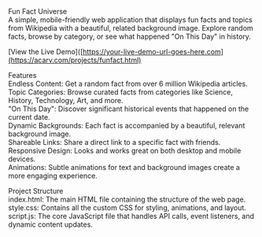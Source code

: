 Fun Fact Universe  
A simple, mobile-friendly web application that displays fun facts and topics from Wikipedia with a beautiful, related background image. Explore random facts, browse by category, or see what happened "On This Day" in history. 
  
[View the Live Demo]([https://your-live-demo-url-goes-here.com](https://acarv.com/projects/funfact.html)
  
Features  
Endless Content: Get a random fact from over 6 million Wikipedia articles.  
Topic Categories: Browse curated facts from categories like Science, History, Technology, Art, and more.  
"On This Day": Discover significant historical events that happened on the current date.  
Dynamic Backgrounds: Each fact is accompanied by a beautiful, relevant background image.  
Shareable Links: Share a direct link to a specific fact with friends.  
Responsive Design: Looks and works great on both desktop and mobile devices.  
Animations: Subtle animations for text and background images create a more engaging experience.  

Project Structure  
index.html: The main HTML file containing the structure of the web page.  
style.css: Contains all the custom CSS for styling, animations, and layout.  
script.js: The core JavaScript file that handles API calls, event listeners, and dynamic content updates.  
